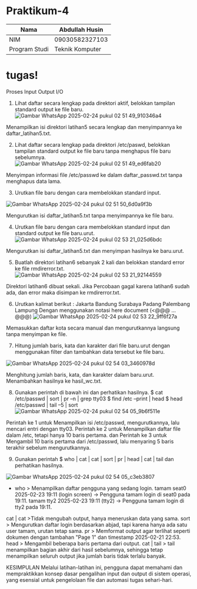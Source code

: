# Praktikum-4
| Nama        | Abdullah Husin |
|--------------|------------|
| NIM        | 09030582327103 |
| Program Studi | Teknik Komputer |

# tugas!

Proses Input Output I/O

1. Lihat daftar secara lengkap pada direktori aktif, belokkan tampilan standard output ke file baru.
![Gambar WhatsApp 2025-02-24 pukul 02 51 49_910346a4](https://github.com/user-attachments/assets/c610b3e9-8200-4952-a83d-6398669883be)


Menampilkan isi direktori latihan5 secara lengkap dan menyimpannya ke daftar_latihan5.txt.

2. Lihat daftar secara lengkap pada direktori /etc/paswd, belokkan tampilan standard output ke file baru tanpa menghapus file baru sebelumnya.
![Gambar WhatsApp 2025-02-24 pukul 02 51 49_ed6fab20](https://github.com/user-attachments/assets/36c95156-e0a1-4ff9-95c4-26efe5485ee6)


Menyimpan informasi file /etc/passwd ke dalam daftar_passwd.txt tanpa menghapus data lama.

3. Urutkan file baru dengan cara membelokkan standard input.

![Gambar WhatsApp 2025-02-24 pukul 02 51 50_6d0a9f3b](https://github.com/user-attachments/assets/f25ea2e5-db3d-49ca-a771-848080c79cd1)

Mengurutkan isi daftar_latihan5.txt tanpa menyimpannya ke file baru.

4. Urutkan file baru dengan cara membelokkan standard input dan standard output ke file baru.urut.
![Gambar WhatsApp 2025-02-24 pukul 02 53 21_025d6bdc](https://github.com/user-attachments/assets/f137a1cf-08bf-4b72-a2dc-f9d2556aba91)

Mengurutkan isi daftar_latihan5.txt dan menyimpan hasilnya ke baru.urut.

5. Buatlah direktori latihan6 sebanyak 2 kali dan belokkan standard error ke file rmdirerror.txt.
![Gambar WhatsApp 2025-02-24 pukul 02 53 21_92144559](https://github.com/user-attachments/assets/2f860fd2-26e9-4eae-8aa0-be0991cfbc48)


Direktori latihan6 dibuat sekali. Jika Percobaan gagal karena latihan6 sudah ada, dan error maka disimpan ke rmdirerror.txt.

6. Urutkan kalimat berikut : Jakarta Bandung Surabaya Padang Palembang Lampung Dengan menggunakan notasi here document (<@@@ …@@@)
![Gambar WhatsApp 2025-02-24 pukul 02 53 22_9ff6f27a](https://github.com/user-attachments/assets/5078d03e-22a3-44fb-9548-a90e9af4e8ce)


Memasukkan daftar kota secara manual dan mengurutkannya langsung tanpa menyimpan ke file.

7. Hitung jumlah baris, kata dan karakter dari file baru.urut dengan menggunakan filter dan tambahkan data tersebut ke file baru.

![Gambar WhatsApp 2025-02-24 pukul 02 54 03_3460978d](https://github.com/user-attachments/assets/8faff66f-0ce9-42c6-bac8-cf2cfb9372d9)

Menghitung jumlah baris, kata, dan karakter dalam baru.urut. Menambahkan hasilnya ke hasil_wc.txt.

8. Gunakan perintah di bawah ini dan perhatikan hasilnya. $ cat /etc/passwd | sort | pr –n | grep tty03 $ find /etc –print | head $ head /etc/passwd | tail –5 | sort
![Gambar WhatsApp 2025-02-24 pukul 02 54 05_9b6f511e](https://github.com/user-attachments/assets/bb6da2f4-c1db-43c0-9011-8ced5a07cddd)


Perintah ke 1 untuk Menampilkan isi /etc/passwd, mengurutkannya, lalu mencari entri dengan tty03. Perintah ke 2 untuk Menampilkan daftar file dalam /etc, tetapi hanya 10 baris pertama. dan Perintah ke 3 untuk Mengambil 10 baris pertama dari /etc/passwd, lalu menyaring 5 baris terakhir sebelum mengurutkannya.

9. Gunakan perintah $ who | cat | cat | sort | pr | head | cat | tail dan perhatikan hasilnya.

![Gambar WhatsApp 2025-02-24 pukul 02 54 05_c3eb3807](https://github.com/user-attachments/assets/949ef92a-3d9d-4f7b-b1b9-c077780401ce)

- who > Menampilkan daftar pengguna yang sedang login. tamam seat0 2025-02-23 19:11 (login screen) → Pengguna tamam login di seat0 pada 19:11. tamam tty2 2025-02-23 19:11 (tty2) → Pengguna tamam login di tty2 pada 19:11.

cat | cat >Tidak mengubah output, hanya meneruskan data yang sama. sort > Mengurutkan daftar login berdasarkan abjad, tapi karena hanya ada satu user tamam, urutan tetap sama. pr > Memformat output agar terlihat seperti dokumen dengan tambahan "Page 1" dan timestamp 2025-02-21 22:53. head > Mengambil beberapa baris pertama dari output. cat | tail > tail menampilkan bagian akhir dari hasil sebelumnya, sehingga tetap menampilkan seluruh output jika jumlah baris tidak terlalu banyak.

KESIMPULAN
Melalui latihan-latihan ini, pengguna dapat memahami dan mempraktikkan konsep dasar pengalihan input dan output di sistem operasi, yang esensial untuk pengelolaan file dan automasi tugas sehari-hari.
